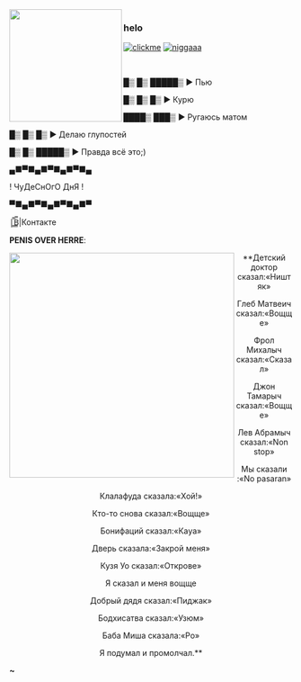 <img align="left" src="https://i.imgur.com/8QouOya.png" width="200">

### helo

[![clickme](https://img.shields.io/badge/CLICK%20ME-blue)](https://gen1337.github.io/projects/2.html) [![niggaaa](https://img.shields.io/badge/NEVERLOSE.SS-8A2BE2)](https://gen1337.github.io/projects/nigga.html)

<br>

█▒ █▒ █████▒ ► Пью

█▒ █▒ █▒ ► Курю

████▒ ███▒ ► Ругаюсь матом

█▒ █▒ █▒ ► Делаю глупостей

█▒ █▒ █████▒ ► Правда всё это;)

▄■▀■▄■▀■▄■▀■▄

! ЧуДеСнОгО ДнЯ !

▀■▄■▀■▄■▀■▄■▀

|̳̿В̳̿|Контакте

**PENIS OVER HERRE**:

<img align="left" src="https://i.ytimg.com/vi/ZFQL1J5fMyA/oar2.jpg?sqp=-oaymwEiCNAFENAFSFqQAgHyq4qpAxEIARUAAAAAJQAAyEI9AICiQw==&rs=AOn4CLAoKqEGfjVDfaZmZCfjO9-i6Ymbeg" width="400">                                                                                                                                                                                                                                                                                                                                                                                                                                        

<center>
  
**Детский доктор сказал:«Ништяк»

Глеб Матвеич сказал:«Вощще»

Фрол Михалыч сказал:«Сказал»

Джон Тамарыч сказал:«Вощще»

Лев Абрамыч сказал:«Non stop»

Мы сказали :«No pasaran»

Клалафуда сказала:«Хой!»

Кто-то снова сказал:«Вощще»

Бонифаций сказал:«Каya»

Дверь сказала:«Закрой меня»

Кузя Уо сказал:«Открове»

Я сказал и меня вощще

Добрый дядя сказал:«Пиджак»

Бодхисатва сказал:«Узюм»

Баба Миша сказала:«Ро»

Я подумал и промолчал.**

</center>





**~**
